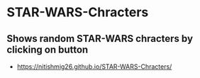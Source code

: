 # STAR-WARS-Chracters
 ## Shows random STAR-WARS chracters by clicking on button
  - https://nitishmig26.github.io/STAR-WARS-Chracters/
